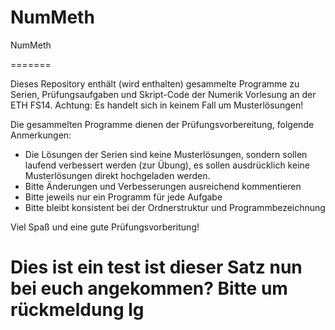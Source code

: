 ﻿
﻿NumMeth
=======
NumMeth

=======

Dieses Repository enthält (wird enthalten) gesammelte Programme zu Serien, Prüfungsaufgaben und Skript-Code der Numerik Vorlesung an der ETH FS14. Achtung: Es handelt sich in keinem Fall um Musterlösungen!

Die gesammelten Programme dienen der Prüfungsvorbereitung, folgende Anmerkungen:
- Die Lösungen der Serien sind keine Musterlösungen, sondern sollen laufend verbessert werden (zur Übung), 
  es sollen ausdrücklich keine Musterlösungen direkt hochgeladen werden.
- Bitte Änderungen und Verbesserungen ausreichend kommentieren
- Bitte jeweils nur ein Programm für jede Aufgabe
- Bitte bleibt konsistent bei der Ordnerstruktur und Programmbezeichnung

Viel Spaß und eine gute Prüfungsvorberitung!



Dies ist ein test
ist dieser Satz nun bei euch angekommen?
Bitte um rückmeldung lg
=======



